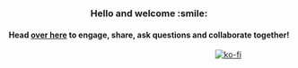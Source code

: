 <h3 align="center">
	Hello and welcome :smile:
</h3>

<h4 align="center">
	Head <a href="https://github.com/JameyAquini/JameyAquini/discussions">over here</a> to engage, share, ask questions and collaborate together!
</h4>

⠀ ⠀ ⠀ ⠀ ⠀⠀ ⠀ ⠀ ⠀⠀ ⠀ ⠀ ⠀ ⠀⠀ ⠀ ⠀ ⠀⠀ ⠀ ⠀ ⠀ ⠀⠀ ⠀ ⠀ ⠀⠀[![ko-fi](https://ko-fi.com/img/githubbutton_sm.svg)](https://ko-fi.com/P5P3DMOU6)

